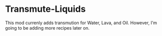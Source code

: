 Transmute-Liquids
=================
This mod currenly adds transmution for Water, Lava, and Oil. However, I'm going to be adding more recipes later on.
